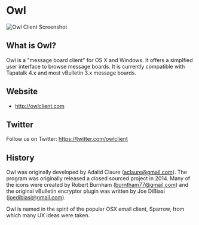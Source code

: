# Owl

![Owl Client Screenshot](http://a5.mzstatic.com/us/r30/Purple1/v4/12/93/9c/12939ca6-b5d4-c3dc-3a3e-5a3a5ded9fc9/screen800x500.jpeg "Owl Client Screenshot")

## What is Owl?

Owl is a "message board client" for OS X and Windows. It offers a simplfied user interface to browse message 
boards. It is currently compatible with Tapatalk 4.x and most vBulletin 3.x message boards.

## Website

* http://owlclient.com

## Twitter

Follow us on Twitter: https://twitter.com/owlclient


## History

Owl was originally developed by Adalid Claure (<aclaure@gmail.com>). The program
was originally released a closed sourced project in 2014. Many of the icons were created by Robert
Burnham (<burntham77@gmail.com>) and the original vBulletin encryptor plugin was written by Joe DiBiasi
(<joedibiasi@gmail.com>).

Owl is named in the spirit of the popular OSX email client, Sparrow, from which many UX ideas were
taken.

